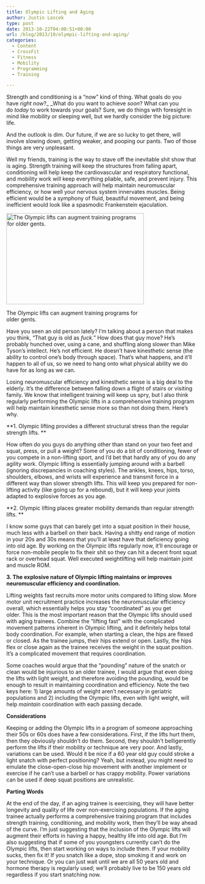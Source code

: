 ```yaml
---
title: Olympic Lifting and Aging
author: Justin Lascek
type: post
date: 2013-10-22T04:00:51+00:00
url: /blog/2013/10/olympic-lifting-and-aging/
categories:
  - Content
  - CrossFit
  - Fitness
  - Mobility
  - Programming
  - Training

---
```

Strength and conditioning is a &#8220;now&#8221; kind of thing. What goals do you have _right_ _now_?_ _What do you want to achieve _soon_? What can you do _today_ to work towards your goals? Sure, we do things with foresight in mind like mobility or sleeping well, but we hardly consider the big picture: life.

And the outlook is dim. Our future, if we are so lucky to get there, will involve slowing down, getting weaker, and pooping our pants. Two of those things are very unpleasant.

Well my friends, training is the way to stave off the inevitable shit show that is aging. Strength training will keep the structures from falling apart, conditioning will help keep the cardiovascular and respiratory functional, and mobility work will keep everything pliable, safe, and prevent injury. This comprehensive training approach will help maintain neuromuscular efficiency, or how well your nervous system innervates muscles. Being efficient would be a symphony of fluid, beautiful movement, and being inefficient would look like a spasmodic Frankenstein ejaculation.

<div id="attachment_9714" style="width: 370px" class="wp-caption aligncenter">
  <a href="/2013/10/09floater-cityroom-blogSpan.jpg"><img aria-describedby="caption-attachment-9714" data-attachment-id="9714" data-permalink="/blog/2013/10/olympic-lifting-and-aging/09floater-cityroom-blogspan/" data-orig-file="/2013/10/09floater-cityroom-blogSpan.jpg" data-orig-size="480,319" data-comments-opened="1" data-image-meta="{&quot;aperture&quot;:&quot;0&quot;,&quot;credit&quot;:&quot;&quot;,&quot;camera&quot;:&quot;&quot;,&quot;caption&quot;:&quot;&quot;,&quot;created_timestamp&quot;:&quot;0&quot;,&quot;copyright&quot;:&quot;&quot;,&quot;focal_length&quot;:&quot;0&quot;,&quot;iso&quot;:&quot;0&quot;,&quot;shutter_speed&quot;:&quot;0&quot;,&quot;title&quot;:&quot;&quot;}" data-image-title="09floater-cityroom-blogSpan" data-image-description="" data-medium-file="/2013/10/09floater-cityroom-blogSpan-200x132.jpg" data-large-file="/2013/10/09floater-cityroom-blogSpan-450x299.jpg" class=" wp-image-9714 " alt="The Olympic lifts can augment training programs for older gents." src="/2013/10/09floater-cityroom-blogSpan-450x299.jpg" width="360" height="239" srcset="/2013/10/09floater-cityroom-blogSpan-450x299.jpg 450w, /2013/10/09floater-cityroom-blogSpan-150x99.jpg 150w, /2013/10/09floater-cityroom-blogSpan-200x132.jpg 200w, /2013/10/09floater-cityroom-blogSpan-451x300.jpg 451w, /2013/10/09floater-cityroom-blogSpan.jpg 480w" sizes="(max-width: 360px) 100vw, 360px" /></a>
  
  <p id="caption-attachment-9714" class="wp-caption-text">
    The Olympic lifts can augment training programs for older gents.
  </p>
</div>

Have you seen an old person lately? I&#8217;m talking about a person that makes you think, &#8220;That guy is old as _fuck._&#8221; How does that guy move? He&#8217;s probably hunched over, using a cane, and shuffling along slower than Mike Tyson&#8217;s intellect. He&#8217;s not efficient. He doesn&#8217;t have kinesthetic sense (the ability to control one&#8217;s body through space). That&#8217;s what happens, and it&#8217;ll happen to all of us, so we need to hang onto what physical ability we do have for as long as we can.

Losing neuromuscular efficiency and kinesthetic sense is a big deal to the elderly. It&#8217;s the difference between falling down a flight of stairs or visiting family. We know that intelligent training will keep us spry, but I also think regularly performing the Olympic lifts in a comprehensive training program will help maintain kinesthetic sense more so than not doing them. Here&#8217;s why.

**1. Olympic lifting provides a different structural stress than the regular strength lifts. **

How often do you guys do anything other than stand on your two feet and squat, press, or pull a weight? Some of you do a bit of conditioning, fewer of you compete in a non-lifting sport, and I&#8217;d bet that hardly any of you do any agility work. Olympic lifting is essentially jumping around with a barbell (ignoring discrepancies in coaching styles). The ankles, knees, hips, torso, shoulders, elbows, and wrists will experience and transmit force in a different way than slower strength lifts. This will keep you prepared for non-lifting activity (like going up for a rebound), but it will keep your joints adapted to explosive forces as you age.

**2. Olympic lifting places greater mobility demands than regular strength lifts. **

I know some guys that can barely get into a squat position in their house, much less with a barbell on their back. Having a shitty end range of motion in your 20s and 30s means that you&#8217;ll at least have that deficiency going into old age. By working on the Olympic lifts regularly now, it&#8217;ll encourage or force non-mobile people to fix their shit so they can hit a decent front squat rack or overhead squat. Well executed weightlifting will help maintain joint and muscle ROM.

**3. The explosive nature of Olympic lifting maintains or improves neuromuscular efficiency and coordination.**

Lifting weights fast recruits more motor units compared to lifting slow. More motor unit recruitment practice increases the neuromuscular efficiency overall, which essentially helps you stay &#8220;coordinated&#8221; as you get older. This is the most important reason that the Olympic lifts should used with aging trainees. Combine the &#8220;lifting fast&#8221; with the complicated movement patterns inherent in Olympic lifting, and it definitely helps total body coordination. For example, when starting a clean, the hips are flexed or closed. As the trainee jumps, their hips extend or open. Lastly, the hips flex or close again as the trainee receives the weight in the squat position. It&#8217;s a complicated movement that requires coordination.

Some coaches would argue that the &#8220;pounding&#8221; nature of the snatch or clean would be injurious to an older trainee, I would argue that even doing the lifts with light weight, and therefore avoiding the pounding, would be enough to result in maintaining coordination and efficiency. Note the two keys here: 1) large amounts of weight aren&#8217;t necessary in geriatric populations and 2) including the Olympic lifts, even with light weight, will help _maintain_ coordination with each passing decade.

**Considerations**

Keeping or adding the Olympic lifts in a program of someone approaching their 50s or 60s does have a few considerations. First, if the lifts hurt them, then they obviously shouldn&#8217;t do them. Second, they shouldn&#8217;t belligerently perform the lifts if their mobility or technique are very poor. And lastly, variations can be used. Would it be nice if a 60 year old guy could stroke a light snatch with perfect positioning? Yeah, but instead, you might need to emulate the close-open-close hip movement with another implement or exercise if he can&#8217;t use a barbell or has crappy mobility. Power variations can be used if deep squat positions are unrealistic.

**Parting Words**

At the end of the day, if an aging trainee is exercising, they will have better longevity and quality of life over non-exercising populations. If the aging trainee actually performs a comprehensive training program that includes strength training, conditioning, and mobility work, then they&#8217;ll be way ahead of the curve. I&#8217;m just suggesting that the inclusion of the Olympic lifts will augment their efforts in having a happy, healthy life into old age. But I&#8217;m also suggesting that if some of you youngsters currently can&#8217;t do the Olympic lifts, then start working on ways to include them. If your mobility sucks, then fix it! If you snatch like a dope, stop smoking it and work on your technique. Or you can just wait until we are all 50 years old and hormone therapy is regularly used; we&#8217;ll probably live to be 150 years old regardless if you start snatching now.
